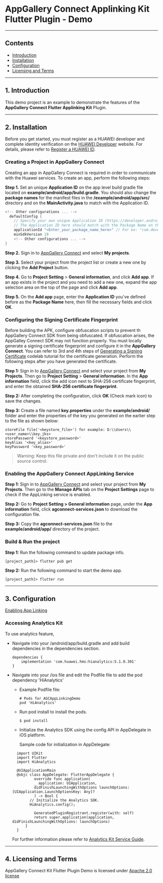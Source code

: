# AppGallery Connect Applinking Kit Flutter Plugin - Demo

---

## Contents

  - [Introduction](#1-introduction)
  - [Installation](#2-installation)
  - [Configuration](#3-configuration)
  - [Licensing and Terms](#4-licensing-and-terms)

---

## 1. Introduction

This demo project is an example to demonstrate the features of the **AppGallery Connect Flutter Applinking Kit** Plugin.

---

## 2. Installation

Before you get started, you must register as a HUAWEI developer and complete identity verification on the [HUAWEI Developer](https://developer.huawei.com/consumer/en/) website. For details, please refer to [Register a HUAWEI ID](https://developer.huawei.com/consumer/en/doc/10104).

### Creating a Project in AppGallery Connect

Creating an app in AppGallery Connect is required in order to communicate with the Huawei services. To create an app, perform the following steps:

**Step 1.** Set an unique **Application ID** on the app level build gradle file located on **example/android/app/build.gradle**. You should also change the **package names** for the manifest files in the **/example/android/app/src/** directory and on the **MainActivity.java** to match with the Application ID. 
  ```gradle
  <!-- Other configurations ... -->
    defaultConfig {
      // Specify your own unique Application ID (https://developer.android.com/studio/build/application-id.html). You may need to change the package name on AndroidManifest.xml and MainActivity.java respectively.
      // The Application ID here should match with the Package Name on the AppGalleryConnect
      applicationId "<Enter_your_package_name_here>" // For ex: "com.developer.applinking"
      minSdkVersion 19
      <!-- Other configurations ... -->
  }
  ```
**Step 2.** Sign in to [AppGallery Connect](https://developer.huawei.com/consumer/en/service/josp/agc/index.html)  and select **My projects**.

**Step 3.** Select your project from the project list or create a new one by clicking the **Add Project** button.

**Step 4.** Go to **Project Setting** > **General information**, and click **Add app**.
If an app exists in the project and you need to add a new one, expand the app selection area on the top of the page and click **Add app**.

**Step 5.** On the **Add app** page, enter the **Application ID** you've defined before as the **Package Name** here, then fill the necessary fields and click **OK**.

### Configuring the Signing Certificate Fingerprint

Before building the APK, configure obfuscation scripts to prevent th AppGallery Connect SDK from being obfuscated. If
 obfuscation arises, the AppGalley Connect SDK may not function properly. You must locally generate a signing certificate fingerprint and configure it in the **AppGallery Connect**. You can refer to 3rd and 4th steps of [Generating a Signing Certificate](https://developer.huawei.com/consumer/en/codelab/HMSPreparation/index.html#2) codelab tutorial for the certificate generation. Perform the following steps after you have generated the certificate.

**Step 1:** Sign in to [AppGallery Connect](https://developer.huawei.com/consumer/en/service/josp/agc/index.html) and select your project from **My Projects**. Then go to **Project Setting** > **General information**. In the **App information** field, click the add icon next to SHA-256 certificate fingerprint, and enter the obtained **SHA-256 certificate fingerprint**.

**Step 2:**  After completing the configuration, click **OK** (Check mark icon) to save the changes.

**Step 3:** Create a file named **key.properties** under the **example/android/** folder and enter the properties of the key you generated on the earlier step to the file as shown below: 

```
storeFile file('<keystore_file>') for example: D:\\Users\\<user_name>\\key.jks>
storePassword '<keystore_password>'
keyAlias '<key_alias>'
keyPassword '<key_password>' 
```
> Warning: Keep this file private and don't include it on the public source control.

### Enabling the AppGallery Connect AppLinking Service 

**Step 1:** Sign in to [AppGallery Connect](https://developer.huawei.com/consumer/en/service/josp/agc/index.html) and select your project from **My Projects**. Then go to the **Manage APIs** tab on the **Project Settings** page to check if the AppLinking service is enabled.

**Step 2:** Go to **Project Setting > General information** page, under the **App information** field, click **agconnect-services.json** to download the configuration file.

**Step 3:** Copy the **agconnect-services.json** file to the **example/android/app/** directory of the project. 

### Build & Run the project

**Step 1:** Run the following command to update package info.
```
[project_path]> flutter pub get
``` 
**Step 2:** Run the following command to start the demo app.
```
[project_path]> flutter run
```
---

## 3. Configuration


[Enabling App Linking](https://developer.huawei.com/consumer/en/doc/development/AppGallery-connect-Guides/agc-applinking-getStarted-ios)

### Accessing Analytics Kit

To use analytics feature, 

- Navigate into your /android/app/build.gradle and add build dependencies in the dependencies section.
   
    ```
    dependencies {
        implementation 'com.huawei.hms:hianalytics:5.1.0.301'
    }
    ```
- Navigate into your /ios file and edit the Podfile file to add the pod dependency 'HiAnalytics'
    
    - Example Podfile file:

        ```
        # Pods for AGCAppLinkingDemo
        pod 'HiAnalytics'
        ```
    
    - Run pod install to install the pods.
    
       ```
       $ pod install
       ```
    
    - Initialize the Analytics SDK using the config API in AppDelegate in iOS platform.

        Sample code for initialization in AppDelegate:
    
  ```
	import UIKit
	import Flutter
    import HiAnalytics

	@UIApplicationMain
	@objc class AppDelegate: FlutterAppDelegate {
    	    override func application(
        	_ application: UIApplication,
        	didFinishLaunchingWithOptions launchOptions: [UIApplication.LaunchOptionsKey: Any]?
    	    ) -> Bool {
          // Initialize the Analytics SDK.
          HiAnalytics.config();  

        	GeneratedPluginRegistrant.register(with: self)
        	return super.application(application, didFinishLaunchingWithOptions: launchOptions)
    	}
    }
  ```
    
    For further information please refer to [Analytics Kit Service Guide](https://developer.huawei.com/consumer/en/doc/development/HMSCore-Guides/introduction-0000001050745149).
    
---

## 4. Licensing and Terms

AppGallery Connect Kit Flutter Plugin Demo is licensed under [Apache 2.0 license](../LICENSE)
